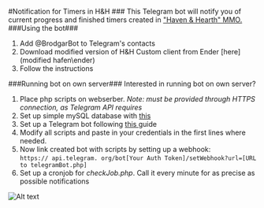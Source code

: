 #Notification for Timers in H&H ###
This Telegram bot will notify you of current progress and finished timers created in ["Haven & Hearth" MMO.](http://www.havenandhearth.com/portal/) 
###Using the bot###

1. Add @BrodgarBot to Telegram's contacts    
2. Download modified version of H&H Custom client from Ender [here](modified hafen\ender)    
3. Follow the instructions  

###Running bot on own server###
Interested in running bot on own server?

1. Place php scripts on webserber. *Note: must be provided through HTTPS connection, as  Telegram API requires*
2. Set up simple mySQL database with [this](src/hnh_2016-08-29_15-56-24.sql)
3. Set up a Telegram bot following [this ](https://core.telegram.org/bots#create-a-new-bot)guide
4. Modify all scripts and paste in your credentials in the first lines where needed.
5. Now link created bot with scripts by setting up a webhook:  
 `https:// api.telegram. org/bot[Your Auth Token]/setWebhook?url=[URL to telegramBot.php]`
6. Set up a cronjob for *checkJob.php*. Call it every minute for as precise as possible notifications

![Alt text](https://camo.githubusercontent.com/b41c9ba49ef06d8c730f829164281a246cf0dfc1/687474703a2f2f692e696d6775722e636f6d2f694e7538666e392e706e673f31)